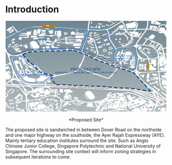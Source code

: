 # Introduction

![Proposed Site](imgs/00.jpg)
<p align="center"> *Proposed Site*


The proposed site is sandwiched in between Dover Road on the northside and one major highway on the southside, the Ayer Rajah Expressway (AYE). Mainly tertiary education institutes surround the site. Such as Anglo Chinese Junior College, Singapore Polytechnic and National University of Singapore. The surrounding site context will inform zoning strategies in   subsequent iterations to come. 



